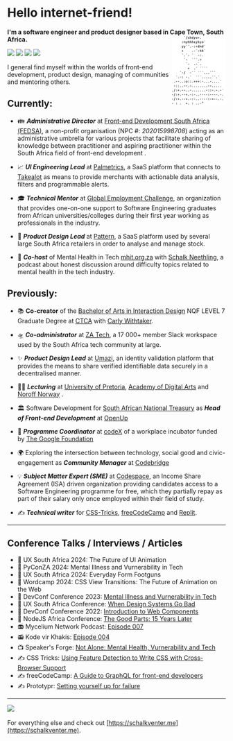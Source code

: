 # Hello internet-friend! 

**I'm a software engineer and product designer based in Cape Town, South Africa.** <img align="right" src="https://github.com/schalkventer/schalkventer.me/blob/master/logo.png" width="125"> 

[![](https://img.shields.io/badge/-schalkventer-blue?style=flat-square&logo=Linkedin&logoColor=white&link=https://www.linkedin.com/in/schalkventer/)](https://www.linkedin.com/in/schalkventer/) [![](http://img.shields.io/badge/@schalkventer-red?logo=npm)](https://www.npmjs.com/~schalkventer) [![](https://img.shields.io/badge/Behance-0054F7?logo=behance&amp;logoColor=white)](https://www.behance.net/schalkventer) ![](https://img.shields.io/github/followers/schalkventer?label=Follow%20me%20on%20Github&style=social) 


I general find myself within the worlds of front-end development, 
product design, managing of communities and mentoring others.

## Currently:

- 👪 **_Administrative Director_** at [Front-end Development South Africa (FEDSA)](https://fedsa.org), a non-profit organisation (NPC #: _202015998708_) acting as an administrative umbrella for various projects that facilitate sharing of knowledge between practitioner and aspiring practitioner within the South Africa field of front-end development .

- 📈 **_UI Engineering Lead_** at [Palmetrics](https://www.palmetrics.co.za), a SaaS platform that connects to [Takealot](https://www.takealot.com/) as means to provide merchants with actionable data analysis, filters and programmable alerts. 

- 🎓 **_Technical Mentor_** at [Global Employment Challenge](https://globalemploymentchallenge.com/), an organization that provides one-on-one support to Software Engineering graduates from African universities/colleges during their first year working as professionals in the industry.

- 👕 **_Product Design Lead_** at [Pattern](https://www.patternretail.com), a SaaS platform used by several large South Africa retailers in order to analyse and manage stock.

- 🧠 **_Co-host_** of Mental Health in Tech [mhit.org.za](https://mhit.org.za/) with [Schalk Neethling](https://github.com/schalkneethling), a podcast about honest discussion around difficulty topics related to mental health in the tech industry. 

## Previously:

- 📚 **Co-creator** of the [Bachelor of Arts in Interaction Design](https://creativeacademy.ac.za/schools-degrees/interaction-design/) NQF LEVEL 7 Graduate Degree at [CTCA](https://creativeacademy.ac.za/) with [Carly Withtaker](http://carlywhitaker.co.za/).

- 🛸 **_Co-administrator_** at [ZA Tech](https://zatech.co.za/), a 17 000+ member Slack workspace used by the South Africa tech community at large.

- ✨ **_Product Design Lead_** at [Umazi](https://www.umazi.io), an identity validation platform that provides the means to share verified identifiable data securely in a decentralised manner.

- 👨‍🏫 **_Lecturing_** at [University of Pretoria](https://www.up.ac.za/), [Academy of Digital Arts](https://www.ada.ac.za/) and [Noroff Norway](https://www.noroff.no/en/) .

- 🏛️ Software Development for [South African National Treasury](https://www.treasury.gov.za/) as **_Head of Front-end Development_** at [OpenUp](https://openup.org.za/) 

- 🐣 **_Programme Coordinator_** at [codeX](http://www.projectcodex.co/) of a workplace incubator funded by [The Google Foundation](https://www.google.org/)

- 🌍 Exploring the intersection between technology, social good and civic-engagement as **_Community Manager_** at [Codebridge](https://www.meetup.com/Codebridge/)

- 💡 **_Subject Matter Expert (SME)_** at [Codespace](https://www.codespace.co.za/), an Income Share Agreement (ISA) driven organization providing candidates access to a Software Engineering programme for free, which they partially repay as part of their salary only once employed within their field of study.

- ✍️ **_Technical writer_** for [CSS-Tricks](https://css-tricks.com/), [freeCodeCamp](https://www.freecodecamp.org/) and [Replit](https://replit.com). 

---

## Conference Talks / Interviews / Articles

- 🎤 UX South Africa 2024: The Future of UI Animation
- 🎤 PyConZA 2024: Mental Illness and Vurnerability in Tech
- 🎤 UX South Africa 2024: Everyday Form Footguns
- 🎤 Wordcamp 2024: CSS View Transitions: The Future of Animation on the Web
- 🎤 DevConf Conference 2023: [Mental Illness and Vurnerability in Tech](https://www.youtube.com/watch?v=Ij23k9Xq0Pk)
- 🎤 UX South Africa Conference: [When Design Systems Go Bad](https://www.youtube.com/watch?v=28tvPgD2uh4)
- 🎤 DevConf Conference 2022: [Introduction to Web Components](https://www.youtube.com/watch?v=mdN6zvljCjM)
- 🎤 NodeJS Africa Conference: [The Good Parts: 15 Years Later](https://www.crowdcast.io/e/nodejs-one-africa-2023/1) 
- 📻 Mycelium Network Podcast: [Episode 007](https://www.youtube.com/watch?v=6ZA3ewSWIt0)
- 📻 Kode vir Khakis: [Episode 004](https://open.spotify.com/episode/7kYRNxiTHdseTOLMjlphTD)
- 📺 Speaker's Forge: [Not Alone: Mental Health, Vurnerability and Tech](https://www.youtube.com/watch?v=DrSgERjBdxY)
- ✍ CSS Tricks: [Using Feature Detection to Write CSS with Cross-Browser Support](https://css-tricks.com/using-feature-detection-to-write-css-with-cross-browser-support/)
- ✍ freeCodeCamp: [A Guide to GraphQL for front-end developers](https://www.freecodecamp.org/news/graphql-for-front-end-developers-1f59808f4435/)
- ✍ Prototypr: [Setting yourself up for failure](https://blog.prototypr.io/setting-yourself-up-for-failure-f56a55f53a46)

---

![](https://github-readme-stats.vercel.app/api?username=schalkventer)

For everything else and check out [https://schalkventer.me](https://schalkventer.me).
